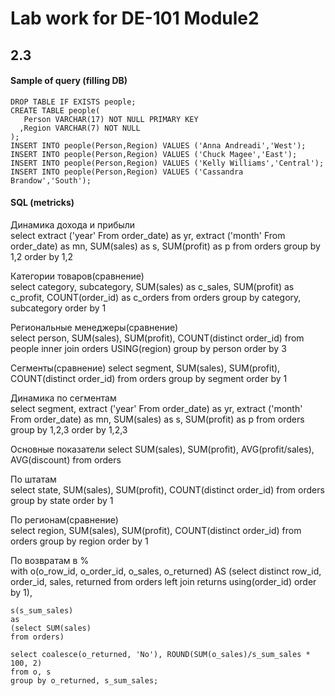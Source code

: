 # Lab work for DE-101 Module2

## 2.3
#### Sample of query (filling DB)

    DROP TABLE IF EXISTS people;
    CREATE TABLE people(
       Person VARCHAR(17) NOT NULL PRIMARY KEY
      ,Region VARCHAR(7) NOT NULL
    );
    INSERT INTO people(Person,Region) VALUES ('Anna Andreadi','West');
    INSERT INTO people(Person,Region) VALUES ('Chuck Magee','East');
    INSERT INTO people(Person,Region) VALUES ('Kelly Williams','Central');
    INSERT INTO people(Person,Region) VALUES ('Cassandra Brandow','South');

#### SQL (metricks)

Динамика дохода и прибыли	
    select extract ('year' From order_date) as yr,
    extract ('month' From order_date) as mn,
    SUM(sales) as s,
    SUM(profit) as p
    from orders
    group by 1,2
    order by 1,2
	
	
Категории товаров(сравнение)	
	select category,
	subcategory,
	SUM(sales) as c_sales,
	SUM(profit) as c_profit,
	COUNT(order_id) as c_orders
	from orders
	group by category, subcategory
	order by 1
	
	
Региональные менеджеры(сравнение)	
	select person, SUM(sales), SUM(profit), COUNT(distinct order_id)
	from people inner join orders USING(region)
	group by person
	order by 3
	
	
Сегменты(сравнение)	
	select segment, SUM(sales), SUM(profit), COUNT(distinct order_id)
	from orders
	group by segment
	order by 1
	
	
Динамика по сегментам	
	select segment,
	extract ('year' From order_date) as yr,
	extract ('month' From order_date) as mn,
	SUM(sales) as s,
	SUM(profit) as p
	from orders
	group by 1,2,3
	order by 1,2,3
	
	
Основные показатели	
	select SUM(sales),
	SUM(profit),
	AVG(profit/sales),
	AVG(discount)
	from orders
	
	
По штатам	
select state, SUM(sales), SUM(profit), COUNT(distinct order_id)
from orders
group by state
order by 1
	
	
По регионам(сравнение)	
	select region, SUM(sales), SUM(profit), COUNT(distinct order_id)
	from orders
	group by region
	order by 1
	
	
По возвратам в %	
	with o(o_row_id, o_order_id, o_sales, o_returned)
	AS
	(select distinct row_id, order_id, sales, returned
	from orders left join returns using(order_id)
	order by 1),
	
	s(s_sum_sales)
	as
	(select SUM(sales)
	from orders)
	
	select coalesce(o_returned, 'No'), ROUND(SUM(o_sales)/s_sum_sales * 100, 2)
	from o, s
	group by o_returned, s_sum_sales;
